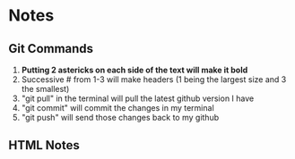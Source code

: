 # Notes

## Git Commands
1. **Putting 2 astericks on each side of the text will make it bold**
2. Successive # from 1-3 will make headers (1 being the largest size and 3 the smallest)
3. "git pull" in the terminal will pull the latest github version I have
4. "git commit" will commit the changes in my terminal
5. "git push" will send those changes back to my github

## HTML Notes
